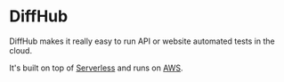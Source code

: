 # DiffHub

DiffHub makes it really easy to run API or website automated tests in the cloud.

It's built on top of [Serverless](https://serverless.com) and runs on [AWS](https://aws.amazon.com/).
